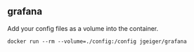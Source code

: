 ## grafana

Add your config files as a volume into the container.

```shell
docker run --rm --volume=./config:/config jgeiger/grafana
```


